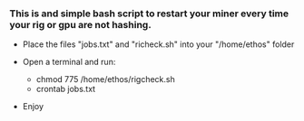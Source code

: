 ### This is and simple bash script to restart your miner every time your rig or gpu are not hashing.


* Place the files "jobs.txt" and "richeck.sh" into your "/home/ethos" folder

* Open a terminal and run: 
	
	- chmod 775 /home/ethos/rigcheck.sh
	- crontab jobs.txt

* Enjoy
